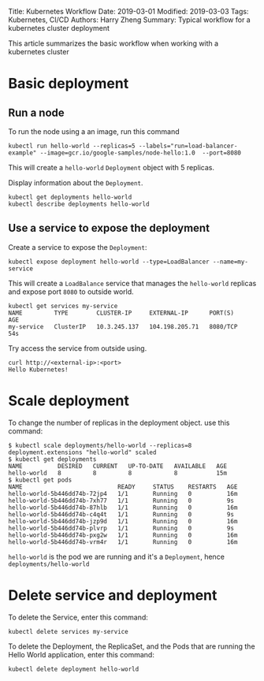 Title: Kubernetes Workflow
Date: 2019-03-01
Modified: 2019-03-03
Tags: Kubernetes, CI/CD
Authors: Harry Zheng
Summary: Typical workflow for a kubernetes cluster deployment

This article summarizes the basic workflow when working with a kubernetes cluster

# Basic deployment

## Run a node

To run the node using a an image, run this command 

```
kubectl run hello-world --replicas=5 --labels="run=load-balancer-example" --image=gcr.io/google-samples/node-hello:1.0  --port=8080
```

This will create a `hello-world` `Deployment` object with 5 replicas. 

Display information about the `Deployment`. 
```
kubectl get deployments hello-world
kubectl describe deployments hello-world
```

## Use a service to expose the deployment

Create a service to expose the `Deployment`:

```
kubectl expose deployment hello-world --type=LoadBalancer --name=my-service

```
This will create a `LoadBalance` service that manages the `hello-world` replicas and expose port `8080` to outside world. 

```
kubectl get services my-service
NAME         TYPE        CLUSTER-IP     EXTERNAL-IP      PORT(S)    AGE
my-service   ClusterIP   10.3.245.137   104.198.205.71   8080/TCP   54s
```

Try access the service from outside using. 
```
curl http://<external-ip>:<port>
Hello Kubernetes!
```

# Scale deployment

To change the number of replicas in the deployment object. use this command:
```
$ kubectl scale deployments/hello-world --replicas=8
deployment.extensions "hello-world" scaled
$ kubectl get deployments
NAME          DESIRED   CURRENT   UP-TO-DATE   AVAILABLE   AGE
hello-world   8         8         8            8           15m
$ kubectl get pods
NAME                           READY     STATUS    RESTARTS   AGE
hello-world-5b446dd74b-72jp4   1/1       Running   0          16m
hello-world-5b446dd74b-7xh77   1/1       Running   0          9s
hello-world-5b446dd74b-87hlb   1/1       Running   0          16m
hello-world-5b446dd74b-c4q4t   1/1       Running   0          9s
hello-world-5b446dd74b-jzp9d   1/1       Running   0          16m
hello-world-5b446dd74b-plvrp   1/1       Running   0          9s
hello-world-5b446dd74b-pxg2w   1/1       Running   0          16m
hello-world-5b446dd74b-vrm4r   1/1       Running   0          16m
```

`hello-world` is the pod we are running and it's a `Deployment`, hence `deployments/hello-world`

# Delete service and deployment

To delete the Service, enter this command:
```
kubectl delete services my-service
```
To delete the Deployment, the ReplicaSet, and the Pods that are running the Hello World application, enter this command:
```
kubectl delete deployment hello-world
```
